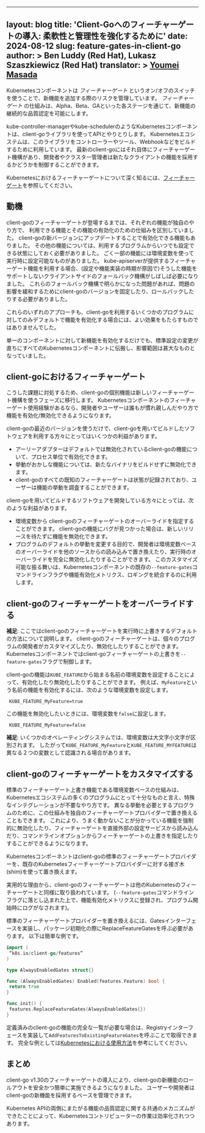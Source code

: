 
---
layout: blog
title: 'Client-Goへのフィーチャーゲートの導入: 柔軟性と管理性を強化するために'
date: 2024-08-12
slug: feature-gates-in-client-go
author: >
 Ben Luddy (Red Hat),
 Lukasz Szaszkiewicz (Red Hat)
translator: >
  [Youmei Masada](https://github.com/youmeim)
---

Kubernetesコンポーネントは _フィーチャーゲート_ というオン/オフのスイッチを使うことで、新機能を追加する際のリスクを管理しています。
_フィーチャーゲート_ の仕組みは、Alpha、Beta、GAといった各ステージを通じて、新機能の継続的な品質認定を可能にします。

kube-controller-managerやkube-schedulerのようなKubernetesコンポーネントは、client-goライブラリを使ってAPIとやりとりします。
Kubernetesエコシステムは、このライブラリをコントローラーやツール、Webhookなどをビルドするために利用しています。
最新のclient-goにはそれ自体にフィーチャーゲート機構があり、開発者やクラスター管理者は新たなクライアントの機能を採用するかどうかを制御することができます。

Kubernetesにおけるフィーチャーゲートについて深く知るには、[フィーチャーゲート](/ja/docs/reference/command-line-tools-reference/feature-gates/)を参照してください。

## 動機

client-goのフィーチャーゲートが登場するまでは、それぞれの機能が独自のやり方で、 利用できる機能とその機能の有効化のための仕組みを区別していました。
client-goの新バージョンにアップデートすることで有効化できる機能もありました。
その他の機能については、利用するプログラムからいつでも設定できる状態にしておく必要がありました。
ごく一部の機能には環境変数を使って実行時に設定可能なものがありました。
kube-apiserverが提供するフィーチャーゲート機能を利用する場合、(設定や機能実装の時期が原因で)そうした機能をサポートしないクライアントサイドのフォールバック機構がしばしば必要になりました。
これらのフォールバック機構で明らかになった問題があれば、問題の影響を緩和するためにclient-goのバージョンを固定したり、ロールバックしたりする必要がありました。

これらのいずれのアプローチも、client-goを利用するいくつかのプログラムに対してのみデフォルトで機能を有効化する場合には、よい効果をもたらすものではありませんでした。

単一のコンポーネントに対して新機能を有効化するだけでも、標準設定の変更が直ちにすべてのKubernetesコンポーネントに伝搬し、影響範囲は甚大なものとなっていました。

## client-goにおけるフィーチャーゲート

こうした課題に対処するため、client-goの個別機能は新しいフィーチャーゲート機構を使うフェーズに移行します。
Kubernetesコンポーネントのフィーチャーゲート使用経験があるなら、開発者やユーザーは誰もが慣れ親しんだやり方で機能を有効化/無効化できるようになります。

client-goの最近のバージョンを使うだけで、client-goを用いてビルドしたソフトウェアを利用する方々にとってはいくつかの利益があります。

* アーリーアダプターはデフォルトでは無効化されているclient-goの機能について、プロセス単位で有効化できます。
* 挙動がおかしな機能については、新たなバイナリをビルドせずに無効化できます。
* client-goのすべての既知のフィーチャーゲートは状態が記録されており、ユーザーは機能の挙動を調査することができます。

client-goを用いてビルドするソフトウェアを開発している方々にとっては、次のような利益があります。

* 環境変数から client-goのフィーチャーゲートのオーバーライドを指定することができます。
  client-goの機能にバグが見つかった場合は、新しいリリースを待たずに機能を無効化できます。
* プログラムのデフォルトの挙動を変更する目的で、開発者は環境変数ベースのオーバーライドを他のソースからの読み込みで置き換えたり、実行時のオーバーライドを完全に無効化したりすることができます。
このカスタマイズ可能な振る舞いは、Kubernetesコンポーネントの既存の`--feature-gates`コマンドラインフラグや機能有効化メトリクス、ロギングを統合するのに利用します。

## client-goのフィーチャーゲートをオーバーライドする

**補足**: ここではclient-goのフィーチャーゲートを実行時に上書きするデフォルトの方法について説明します。
client-goのフィーチャーゲートは、個々のプログラムの開発者がカスタマイズしたり、無効化したりすることができます。
Kubernetesコンポーネントではclient-goフィーチャーゲートの上書きを`--feature-gates`フラグで制御します。

client-goの機能は`KUBE_FEATURE`から始まる名前の環境変数を設定することによって、有効化したり無効化したりすることができます。
例えば、`MyFeature`という名前の機能を有効化するには、次のような環境変数を設定します。

```
 KUBE_FEATURE_MyFeature=true
```

この機能を無効化したいときには、環境変数を`false`に設定します。

```
 KUBE_FEATURE_MyFeature=false
```

**補足**: いくつかのオペレーティングシステムでは、環境変数は大文字小文字が区別されます。
したがって`KUBE_FEATURE_MyFeature`と`KUBE_FEATURE_MYFEATURE`は異なる２つの変数として認識される場合があります。

## client-goのフィーチャーゲートをカスタマイズする

標準のフィーチャーゲート上書き機能である環境変数ベースの仕組みは、Kubernetesエコシステムの多くのプログラムにとって十分なものと言え、特殊なインテグレーションが不要なやり方です。
異なる挙動を必要とするプログラムのために、この仕組みを独自のフィーチャーゲートプロバイダーで置き換えることもできます。
これにより、うまく動かないことが分かっている機能を強制的に無効化したり、フィーチャーゲートを直接外部の設定サービスから読み込んだり、コマンドラインオプションからフィーチャーゲートの上書きを指定したりすることができるようになります。

Kubernetesコンポーネントはclient-goの標準のフィーチャーゲートプロバイダーを、既存のKubernetesフィーチャーゲートプロバイダーに対する接ぎ木(shim)を使って置き換えます。

実用的な理由から、client-goのフィーチャーゲートは他のKubernetesのフィーチャーゲートと同様に取り扱われています。
(`--feature-gates`コマンドラインフラグに落とし込まれた上で、機能有効化メトリクスに登録され、プログラム開始時にログがなされます)。

標準のフィーチャーゲートプロバイダーを置き換えるには、Gatesインターフェースを実装し、パッケージ初期化の際にReplaceFeatureGatesを呼ぶ必要があります。
以下は簡単な例です。


```go
import (
 “k8s.io/client-go/features”
)

type AlwaysEnabledGates struct{}

func (AlwaysEnabledGates) Enabled(features.Feature) bool {
 return true
}

func init() {
 features.ReplaceFeatureGates(AlwaysEnabledGates{})
}
```

定義済みのclient-goの機能の完全な一覧が必要な場合は、Registryインターフェースを実装して`AddFeaturesToExistingFeatureGates`を呼ぶことで取得できます。
完全な例としては[Kubernetesにおける使用方法](https://github.com/kubernetes/kubernetes/blob/64ba17c605a41700f7f4c4e27dca3684b593b2b9/pkg/features/kube_features.go#L990-L997)を参考にしてください。

## まとめ

client-go v1.30のフィーチャーゲートの導入により、client-goの新機能のロールアウトを安全かつ簡単に実施できるようになりました。
ユーザーや開発者はclient-goの新機能を採用するペースを管理できます。

Kubernetes APIの両側にまたがる機能の品質認定に関する共通のメカニズムができたことによって、Kubernetesコントリビューターの作業は効率化されつつあります。

